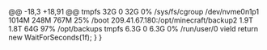 
@@ -18,3 +18,91 @@ tmpfs                                  32G     0   32G   0% /sys/fs/cgroup
/dev/nvme0n1p1                       1014M  248M  767M  25% /boot
209.41.67.180:/opt/minecraft/backup2  1.9T  1.8T   64G  97% /opt/backups
tmpfs                                 6.3G     0  6.3G   0% /run/user/0
vield return new WaitForSeconds(1f);
  }
     }
     



  














